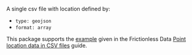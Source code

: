 A single csv file with location defined by:

- `type: geojson`
- `format: array`

This package supports the [example](https://frictionlessdata.io/guides/point-location-data/#2.-geopoint-array) given in the Frictionless Data [Point location data in CSV files](https://frictionlessdata.io/guides/point-location-data/) guide.
